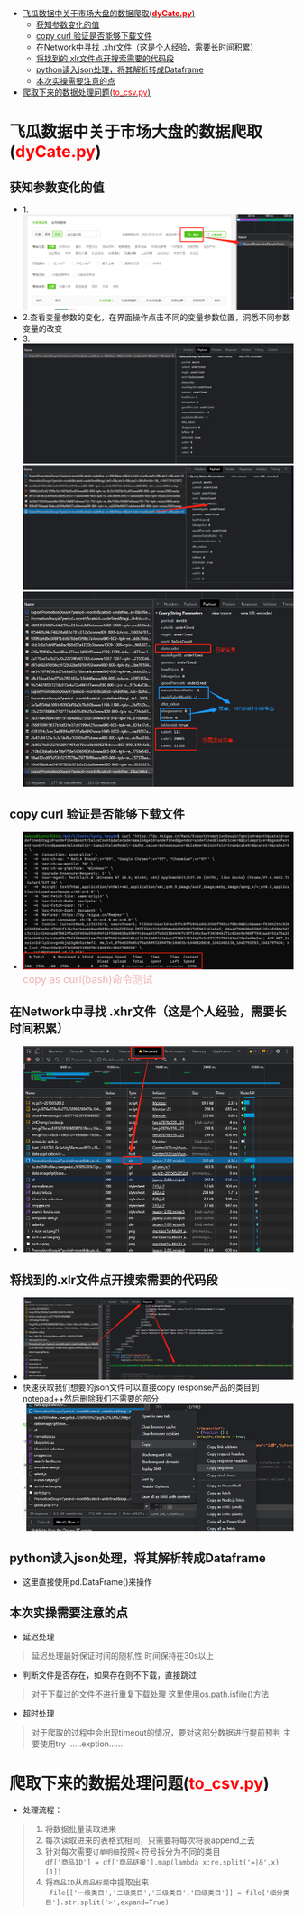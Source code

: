 
<!--
 * @Description: 
 * @version: 
 * @Author: Sunny
 * @Date: 2022-01-14 11:01:22
 * @LastEditors: Sunny
 * @LastEditTime: 2022-01-14 14:27:26
-->
<!-- TOC -->

- [飞瓜数据中关于市场大盘的数据爬取(**<font color = 'red'>dyCate.py</font>**)](#飞瓜数据中关于市场大盘的数据爬取font-color--reddycatepyfont)
  - [获知参数变化的值](#获知参数变化的值)
  - [copy curl 验证是否能够下载文件](#copy-curl-验证是否能够下载文件)
  - [在Network中寻找 .xhr文件（这是个人经验，需要长时间积累）](#在network中寻找-xhr文件这是个人经验需要长时间积累)
  - [将找到的.xlr文件点开搜索需要的代码段](#将找到的xlr文件点开搜索需要的代码段)
  - [python读入json处理，将其解析转成Dataframe](#python读入json处理将其解析转成dataframe)
  - [本次实操需要注意的点](#本次实操需要注意的点)
- [爬取下来的数据处理问题(<font color = 'red'>to_csv.py</font>)](#爬取下来的数据处理问题font-color--redto_csvpyfont)

<!-- /TOC -->

# 飞瓜数据中关于市场大盘的数据爬取(**<font color = 'red'>dyCate.py</font>**)

##  获知参数变化的值
- 1.![1](pic/16b7f4f80f0eb5940eebfa2caf4bbe08.png)
- 2.查看变量参数的变化，在界面操作点击不同的变量参数位置，洞悉不同参数变量的改变 
- 3.![2](pic/2b863d2d14a6e4efefe4d12f514233ae.png)
  ![3](pic/dd2a8d92ccdb1c17df0957fb49063e89.png)
  ![4](pic/9b560e807fbef1d024ceeb78dc13b209.png)
## copy curl 验证是否能够下载文件
- ![5](pic/e48f937fd093ef01565fc7b652abac82.png)
<font color = "	#EEB4B4" size = '4'> copy as curl(bash)命令测试</font>

## 在Network中寻找 .xhr文件（这是个人经验，需要长时间积累）
- ![6](pic/303565c1cccf02de0bb650864cf33712.png)
## 将找到的.xlr文件点开搜索需要的代码段
- ![7](pic/96e33633168eb549b01c8be36e1ceab4.png)
- 快速获取我们想要的json文件可以直接copy response产品的类目到notepad++然后删除我们不需要的部分
![8](pic/d371ccce4c013b8d89fd199d9341d616.png) 
##  python读入json处理，将其解析转成Dataframe
- 这里直接使用pd.DataFrame()来操作



## 本次实操需要注意的点
- 延迟处理
>延迟处理最好保证时间的随机性
  时间保持在30s以上
- 判断文件是否存在，如果存在则不下载，直接跳过
> 对于下载过的文件不进行重复下载处理
> 这里使用os.path.isfile()方法
- 超时处理
> 对于爬取的过程中会出现timeout的情况，要对这部分数据进行提前预判
> 主要使用try ……exption……

# 爬取下来的数据处理问题(<font color = 'red'>to_csv.py</font>)
- 处理流程：
> 1. 将数据批量读取进来
> 2. 每次读取进来的表格式相同，只需要将每次将表append上去
> 3. 针对每次需要`订单明细`按照`<` 符号拆分为不同的类目
> <br>``` df['商品ID'] = df['商品链接'].map(lambda x:re.split('=|&',x)[1]) ```
> 4. 将`商品ID`从`商品标题`中提取出来
> <br>``` file[['一级类目','二级类目','三级类目','四级类目']] = file['细分类目'].str.split('>',expand=True)```

